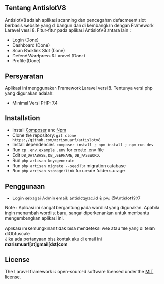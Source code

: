 ## Tentang AntislotV8

AntislotV8 adalah aplikasi scanning dan pencegahan defacmeent slot berbasis website yang di bangun dan di kembangkan dengan Framework Laravel versi 8. Fitur-fitur pada aplikasi AntislotV8 antara lain :

-   Login (Done)
-   Dashboard (Done)
-   Scan Backlink Slot (Done)
-   Defend Wordpress & Laravel (Done)
-   Profile (Done)

## Persyaratan

Aplikasi ini menggunakan Framework Laravel versi 8. Tentunya versi php yang digunakan adalah:

-   Minimal Versi PHP: 7.4

## Installation

-   Install [Composer](https://getcomposer.org/download) and [Npm](https://nodejs.org/en/download)
-   Clone the repository: `git clone https://github.com/mzrismuarf/antislotv8`
-   Install dependencies: `composer install ; npm install ; npm run dev`
-   Run `cp .env.example .env` for create .env file
-   Edit `DB_DATABASE`, `DB_USERNAME`, `DB_PASSWORD`.
-   Run `php artisan key:generate`
-   Run `php artisan migrate --seed` for migration database
-   Run `php artisan storage:link` for create folder storage

## Penggunaan

-   Login sebagai Admin email: antislot@ac.id & pw: @Antislot1337

Note : Aplikasi ini sangat bergantung pada wordlist yang digunakan. Apabila ingin menambah wordlist baru, sangat diperkenankan untuk membantu mengembangkan aplikasi ini.<br>
<br>
Aplikasi ini kemungkinan tidak bisa mendeteksi web atau file yang di telah diObfuscate
<br>
Jika ada pertanyaan bisa kontak aku di email ini <b>mzrismuarf[at]gmail[dot]com</b>

</p>

## License

The Laravel framework is open-sourced software licensed under the [MIT license](https://opensource.org/licenses/MIT).
